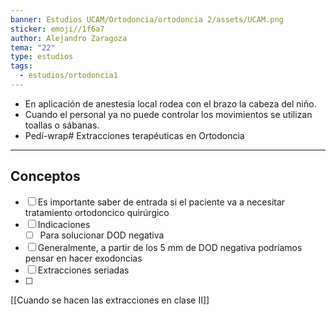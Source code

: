 ```yaml
---
banner: Estudios UCAM/Ortodoncia/ortodoncia 2/assets/UCAM.png
sticker: emoji//1f6a7
author: Alejandro Zaragoza
tema: "22"
type: estudios
tags:
  - estudios/ortodoncia1
---
```


- En aplicación de anestesia local rodea con el brazo la cabeza del niño.
- Cuando el personal ya no puede controlar los movimientos se utilizan toallas o sábanas.
- Pedí-wrap# Extracciones terapéuticas en Ortodoncia
___
## Conceptos
- [ ] Es importante saber de entrada si el paciente va a necesitar tratamiento ortodoncico quirúrgico
- [ ] Indicaciones
	- [ ] Para solucionar DOD negativa
- [ ] Generalmente, a partir de los 5 mm de DOD negativa podríamos pensar en hacer exodoncias
- [ ] Extracciones seriadas
- [ ] 



[[Cuando se hacen las extracciones en clase II]]  